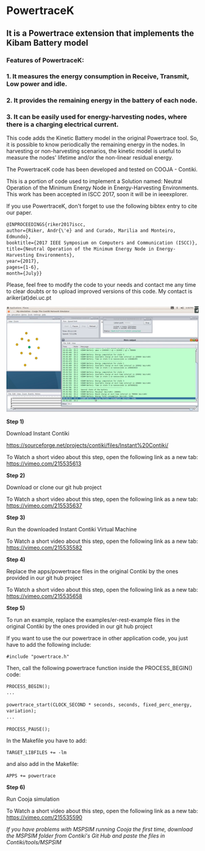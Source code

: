 # PowertraceK
## It is a Powertrace extension that implements the Kibam Battery model

### Features of PowertraceK:
###  1. It measures the energy consumption in Receive, Transmit, Low power and idle.
###  2. It provides the remaining energy in the battery of each node.
###  3. It can be easily used for energy-harvesting nodes, where there is a charging electrical current.

This code adds the Kinetic Battery model in the original Powertrace tool. So, it is possible to know periodically the remaining energy in the nodes. In harvesting or non-harvesting scenarios, the kinetic model is useful to measure the nodes' lifetime and/or the non-linear residual energy.

The PowertraceK code has been developed and tested on COOJA - Contiki.

This is a portion of code used to implement a Solution named: Neutral Operation of the Minimum Energy Node in Energy-Harvesting Environments. This work has been accepted in ISCC 2017, soon it will be in ieeexplorer.


If you use PowertraceK, don't forget to use the following bibtex entry to cite our paper.
```
@INPROCEEDINGS{riker2017iscc, 
author={Riker, Andr{\'e} and and Curado, Marilia and Monteiro, Edmundo},
booktitle={2017 IEEE Symposium on Computers and Communication (ISCC)}, 
title={Neutral Operation of the Minimum Energy Node in Energy-Harvesting Environments}, 
year={2017}, 
pages={1-6},  
month={July}}
```


Please, feel free to modify the code to your needs and contact me any time to clear doubts or to upload improved versions of this code. My contact is ariker(at)dei.uc.pt

![Screenshot](example.png)

<b>Step 1) </b> 

Download Instant Contiki

https://sourceforge.net/projects/contiki/files/Instant%20Contiki/

To Watch a short video about this step, open the following link as a new tab:
https://vimeo.com/215535613

<b>Step 2) </b> 

Download or clone our git hub project 

To Watch a short video about this step, open the following link as a new tab:
https://vimeo.com/215535637


<b>Step 3) </b> 

Run the downloaded Instant Contiki Virtual Machine</b>

To Watch a short video about this step, open the following link as a new tab:
https://vimeo.com/215535582

<b>Step 4) </b> 

Replace the apps/powertrace files in the original Contiki by the ones provided in our git hub project

To Watch a short video about this step, open the following link as a new tab:
https://vimeo.com/215535658

<b>Step 5) </b> 

To run an example, replace the examples/er-rest-example files in the original Contiki by the ones provided in our git hub project


If you want to use the our powertrace in other application code, you just have to add the following include: 


```
#include "powertrace.h"
```


Then, call the following powertrace function inside the PROCESS_BEGIN() code:


```
PROCESS_BEGIN();
...

powertrace_start(CLOCK_SECOND * seconds, seconds, fixed_perc_energy, variation);
...

PROCESS_PAUSE();
```

In the Makefile you have to add:

```
TARGET_LIBFILES += -lm
```

and also add in the Makefile:

```
APPS += powertrace
```

<b>Step 6) </b>

Run Cooja simulation

To Watch a short video about this step, open the following link as a new tab:
https://vimeo.com/215535590

*If you have problems with MSPSIM running Cooja the first time, download the MSPSIM folder from Contiki's Git Hub and paste the files in Contiki/tools/MSPSIM*
